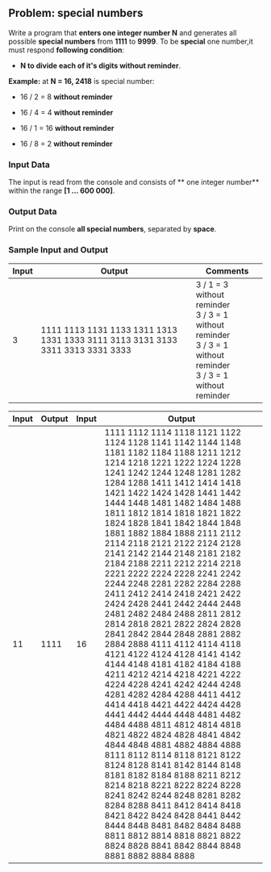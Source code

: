 ﻿ ## Problem: special numbers

Write a program that **enters one integer number N** and generates all possible **special numbers** from **1111** to **9999**. To be **special** one number,it must respond **following condition**:
- **N to divide each of it's digits without reminder**.


**Example:** at **N = 16, 2418** is special number:
- 16 / 2 = 8 **without reminder**

- 16 / 4 = 4 **without reminder**

- 16 / 1 = 16 **without reminder**

- 16 / 8 = 2 **without reminder**


### Input Data

The input is read from the console and consists of ** one integer number** within the range  **[1 … 600 000]**.


### Output Data

Print on the console **all special numbers**, separated by **space**.

### Sample Input and Output

| Input | Output | Comments |
| --- | --- | --- |
|3|1111 1113 1131 1133 1311 1313 1331 1333 3111 3113 3131 3133 3311 3313 3331 3333|3 / 1 = 3 without reminder<br>3 / 3 = 1 without reminder<br>3 / 3 = 1 without reminder<br>3 / 3 = 1 without reminder|

| Input | Output | Input | Output |
| --- | --- | --- | --- |
|11|1111|16|1111 1112 1114 1118 1121 1122 1124 1128 1141 1142 1144 1148 1181 1182 1184 1188 1211 1212 1214 1218 1221 1222 1224 1228 1241 1242 1244 1248 1281 1282 1284 1288 1411 1412 1414 1418 1421 1422 1424 1428 1441 1442 1444 1448 1481 1482 1484 1488 1811 1812 1814 1818 1821 1822 1824 1828 1841 1842 1844 1848 1881 1882 1884 1888 2111 2112 2114 2118 2121 2122 2124 2128 2141 2142 2144 2148 2181 2182 2184 2188 2211 2212 2214 2218 2221 2222 2224 2228 2241 2242 2244 2248 2281 2282 2284 2288 2411 2412 2414 2418 2421 2422 2424 2428 2441 2442 2444 2448 2481 2482 2484 2488 2811 2812 2814 2818 2821 2822 2824 2828 2841 2842 2844 2848 2881 2882 2884 2888 4111 4112 4114 4118 4121 4122 4124 4128 4141 4142 4144 4148 4181 4182 4184 4188 4211 4212 4214 4218 4221 4222 4224 4228 4241 4242 4244 4248 4281 4282 4284 4288 4411 4412 4414 4418 4421 4422 4424 4428 4441 4442 4444 4448 4481 4482 4484 4488 4811 4812 4814 4818 4821 4822 4824 4828 4841 4842 4844 4848 4881 4882 4884 4888 8111 8112 8114 8118 8121 8122 8124 8128 8141 8142 8144 8148 8181 8182 8184 8188 8211 8212 8214 8218 8221 8222 8224 8228 8241 8242 8244 8248 8281 8282 8284 8288 8411 8412 8414 8418 8421 8422 8424 8428 8441 8442 8444 8448 8481 8482 8484 8488 8811 8812 8814 8818 8821 8822 8824 8828 8841 8842 8844 8848 8881 8882 8884 8888|